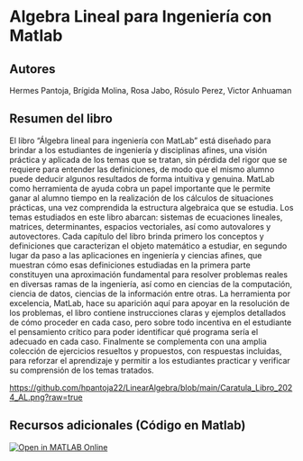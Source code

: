 

# Algebra Lineal para Ingeniería con Matlab

## Autores
Hermes Pantoja, Brígida Molina, Rosa Jabo, Rósulo Perez, Victor Anhuaman

## Resumen del libro
El libro “Álgebra lineal para ingeniería con MatLab” está diseñado para brindar a los estudiantes de ingeniería y disciplinas afines, una visión práctica y aplicada de los temas que se tratan, sin pérdida del rigor que se requiere para entender las definiciones, de modo que el mismo alumno puede deducir algunos resultados de forma intuitiva y genuina. MatLab como herramienta de ayuda cobra un papel importante que le permite ganar al alumno tiempo en la realización de los cálculos de situaciones prácticas, una vez comprendida la estructura algebraica que se estudia. 
Los temas estudiados en este libro abarcan: sistemas de ecuaciones lineales, matrices, determinantes, espacios vectoriales, así como autovalores y autovectores.
Cada capítulo del libro brinda primero los conceptos y definiciones que caracterizan el objeto matemático a estudiar, en segundo lugar da paso a las aplicaciones en ingeniería y ciencias afines, que muestran cómo esas definiciones estudiadas en la primera parte constituyen una aproximación fundamental para resolver problemas reales en diversas ramas de la ingeniería, así como en ciencias de la computación, ciencia de datos, ciencias de la información entre otras. La herramienta por excelencia, MatLab, hace su aparición aquí para apoyar en la resolución de los problemas, el libro contiene instrucciones claras y ejemplos detallados de cómo proceder en cada caso, pero sobre todo incentiva en el estudiante el pensamiento crítico para poder identificar qué programa sería el adecuado en cada caso. Finalmente se complementa con una amplia colección de ejercicios resueltos y propuestos, con respuestas incluidas, para reforzar el aprendizaje y permitir a los estudiantes practicar y verificar su comprensión de los temas tratados.

https://github.com/hpantoja22/LinearAlgebra/blob/main/Caratula_Libro_2024_AL.png?raw=true


## Recursos adicionales (Código en Matlab)
[![Open in MATLAB Online](https://www.mathworks.com/images/responsive/global/open-in-matlab-online.svg)](https://matlab.mathworks.com/open/github/v1?repo=hpantoja22/LinearAlgebra)
